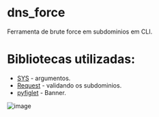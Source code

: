# dns_force

Ferramenta de brute force em subdominios em CLI.

# Bibliotecas utilizadas:
- [SYS](https://docs.python.org/3/library/sys.html) - argumentos.
- [Request](https://pypi.org/project/requests/) - validando os subdominios.
- [pyfiglet](https://www.geeksforgeeks.org/python-ascii-art-using-pyfiglet-module/) - Banner.


![image](https://github.com/okuma1/dns_force/assets/92878748/ec8573a8-3dc0-4431-b675-1acda6fe834e)
